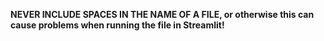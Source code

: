 **NEVER INCLUDE SPACES IN THE NAME OF A FILE, or otherwise this can cause problems when running the file in Streamlit!**
